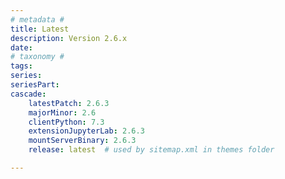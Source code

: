 ```yaml
---
# metadata # 
title: Latest
description: Version 2.6.x 
date: 
# taxonomy #
tags:
series:
seriesPart:
cascade:
    latestPatch: 2.6.3
    majorMinor: 2.6
    clientPython: 7.3
    extensionJupyterLab: 2.6.3
    mountServerBinary: 2.6.3
    release: latest  # used by sitemap.xml in themes folder

---
```

